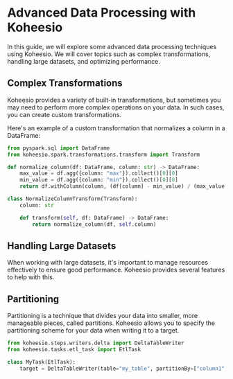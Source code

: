 # Advanced Data Processing with Koheesio

In this guide, we will explore some advanced data processing techniques using Koheesio. We will cover topics such as 
complex transformations, handling large datasets, and optimizing performance.

## Complex Transformations

Koheesio provides a variety of built-in transformations, but sometimes you may need to perform more complex operations 
on your data. In such cases, you can create custom transformations.

Here's an example of a custom transformation that normalizes a column in a DataFrame:

```python
from pyspark.sql import DataFrame
from koheesio.spark.transformations.transform import Transform

def normalize_column(df: DataFrame, column: str) -> DataFrame:
    max_value = df.agg({column: "max"}).collect()[0][0]
    min_value = df.agg({column: "min"}).collect()[0][0]
    return df.withColumn(column, (df[column] - min_value) / (max_value - min_value))

class NormalizeColumnTransform(Transform):
    column: str

    def transform(self, df: DataFrame) -> DataFrame:
        return normalize_column(df, self.column)
```

## Handling Large Datasets
When working with large datasets, it's important to manage resources effectively to ensure good performance. Koheesio 
provides several features to help with this.  

## Partitioning
Partitioning is a technique that divides your data into smaller, more manageable pieces, called partitions. Koheesio 
allows you to specify the partitioning scheme for your data when writing it to a target.

```python
from koheesio.steps.writers.delta import DeltaTableWriter
from koheesio.tasks.etl_task import EtlTask

class MyTask(EtlTask):
    target = DeltaTableWriter(table="my_table", partitionBy=["column1", "column2"])
```

[//]: # (## Caching)

[//]: # (Caching is another technique that can improve performance by storing the result of a transformation in memory, so it )

[//]: # (doesn't have to be recomputed each time it's used. You can use the cache method to cache the result of a transformation.)

[//]: # ()
[//]: # (```python)

[//]: # (from koheesio.steps.transformations.cache import CacheTransformation)

[//]: # ()
[//]: # (class MyTask&#40;EtlTask&#41;:)

[//]: # (    transformations = [NormalizeColumnTransform&#40;column="my_column"&#41;, CacheTransformation&#40;&#41;])

[//]: # (```)

[//]: # ()

